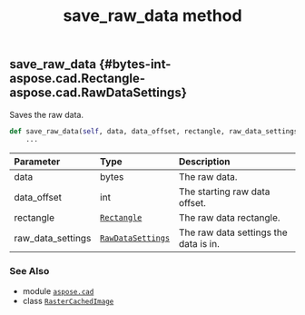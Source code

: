 ﻿---
title: save_raw_data method
second_title: Aspose.CAD for Python via .NET API References
description: 
type: docs
weight: 370
url: /python-net/aspose.cad/rastercachedimage/save_raw_data/
is_root: false
---

## save_raw_data {#bytes-int-aspose.cad.Rectangle-aspose.cad.RawDataSettings}

Saves the raw data.



```python
def save_raw_data(self, data, data_offset, rectangle, raw_data_settings):
    ...
```


| Parameter | Type | Description |
| :- | :- | :- |
| data | bytes | The raw data. |
| data_offset | int | The starting raw data offset. |
| rectangle | [`Rectangle`](/cad/python-net/aspose.cad/rectangle) | The raw data rectangle. |
| raw_data_settings | [`RawDataSettings`](/cad/python-net/aspose.cad/rawdatasettings) | The raw data settings the data is in. |



### See Also
* module [`aspose.cad`](../../)
* class [`RasterCachedImage`](/cad/python-net/aspose.cad/rastercachedimage)
